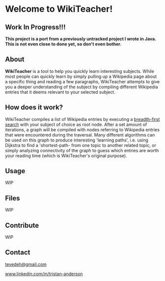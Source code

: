 # Welcome to WikiTeacher!

## Work In Progress!!!

**This project is a port from a previously untracked project I wrote in Java. This is not even close to done yet, so don't even bother.**

## About

**WikiTeacher** is a tool to help you quickly learn interesting subjects. While most people can quickly learn by simply pulling up a Wikipedia page about a specific thing and reading a few paragraphs, WikiTeacher attempts to give you a deeper understanding of the subject by compiling different Wikipedia entries that it deems relevant to your selected subject. 

## How does it work?

WikiTeacher compiles a list of Wikipedia entries by executing a [breadth-first search](https://en.wikipedia.org/wiki/Breadth-first_search) with your subject of choice as root node. After a set amount of iterations, a graph will be compiled with nodes referring to Wikipedia entries that were encountered during the traversal. Many different algorithms can be used on this graph to produce interesting 'learning paths', i.e. using Dijkstra to find a 'shortest-path- from one topic to another related topic, or simply analyzing connectivity of the graph to guess which entries are worth your reading time (which is WikiTeacher's original purpose).

## Usage

WIP

## Files

WIP

## Contribute

WIP

## Contact

tevedeh@gmail.com

www.linkedin.com/in/tristan-anderson
